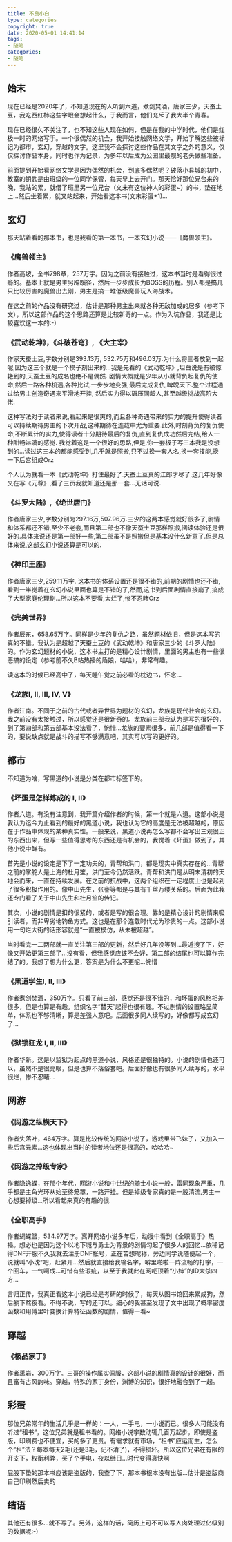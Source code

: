 ```yaml
---
title: 不良小白
type: categories
copyright: true
date: 2020-05-01 14:41:14
tags:
- 随笔
categories:
- 随笔
---
```


## 始末

现在已经是2020年了，不知道现在的人听到六道，煮剑焚酒，唐家三少，天蚕土豆，我吃西红柿这些字眼会想起什么，于我而言，他们充斥了我大半个青春。

现在已经很久不关注了，也不知这些人现在如何，但是在我的中学时代，他们是红极一时的网络写手。一个很偶然的机会，我开始接触网络文学，开始了解这些被标记为都市，玄幻，穿越的文字。这里我不会探讨这些作品在其文字之外的意义，仅仅探讨作品本身，同时也作为记录，为多年以后成为公园里最靓的老头做些准备。

前面提到开始看网络文学是因为偶然的机会，到底多偶然呢？破落小县城的初中，教室的钥匙是由班级的一位同学保管，每天早上去开门。那天恰好那位兄台来的晚，我站的累，就借了班里另一位兄台（文末有这位神人的彩蛋~）的书，垫在地上...然后坐着累，就又站起来，开始看这本书(文末彩蛋+1)...

## 玄幻

那天站着看的那本书，也是我看的第一本书，一本玄幻小说——《魔兽领主》。

### 《魔兽领主》

作者高坡，全书798章，257万字。因为之前没有接触过，这本书当时是看得很过瘾的。基本上就是男主另辟蹊径，然后一步步成长为BOSS的历程。别人都是搞几只比较厉害的魔兽出去刚，男主是搞一堆低级魔兽玩人海战术。

在这之前的作品没有研究过，估计是那种男主出来就各种无敌加成的居多（参考下文），所以这部作品的这个思路还算是比较新奇的一点。作为入坑作品，我还是比较喜欢这一本的:-)

### 《武动乾坤》，《斗破苍穹》, 《大主宰》

作家天蚕土豆,字数分别是393.13万, 532.75万和496.03万.为什么将三者放到一起呢,因为这三个就是一个模子刻出来的...我是先看的《武动乾坤》,坦白说是有被惊艳到的,天蚕土豆的成名也绝不是偶然. 剧情大概就是少年从小就背负起复仇的使命,然后一路各种机遇,各种比试,一步步地变强,最后完成复仇,睥睨天下.整个过程通过给男主创造奇遇来平滑地开挂, 然后实力得以碾压同龄人,甚至越级挑战高阶大佬.

这种写法对于读者来说,看起来是很爽的,而且各种奇遇带来的实力的提升使得读者可以持续期待男主的下次开战,这种期待在连载中尤为重要.此外,时刻背负的复仇使命,不断累计的实力,使得读者十分期待最后的复仇,直到复仇成功然后完结,给人一种酣畅淋漓的感觉. 我觉着这是一个很好的思路,但是,你一套板子写三本我是没想到的...读过这三本的都能感受到,几乎就是照搬,只不过换一套人名,换一套技能,换一下后宫组成Orz

个人认为就看一本《武动乾坤》打住最好了.天蚕土豆真的江郎才尽了,这几年好像又在写《元尊》,看了三页我就知道还是那一套...无话可说.

### 《斗罗大陆》,《绝世唐门》

作者唐家三少,字数分别为297.16万,507.96万.三少的这两本感觉就好很多了,剧情和体系都还不错,至少不老套,而且第二部也不像天蚕土豆那样照搬,阅读体验还是很好的.具体来说还是第一部好一些,第二部虽不是照搬但是基本没什么新意了.但是总体来说,这部玄幻小说还算是可以的.

### 《神印王座》

作者唐家三少,259.11万字. 这本书的体系设置还是很不错的,前期的剧情也还不错,看到一半觉着在玄幻小说里面也算是不错的了,然而,这书到后面剧情直接崩了,搞成了大型家庭伦理剧...所以这本不要看,太烂了,惨不忍睹Orz

### 《完美世界》

作者辰东，658.65万字。同样是少年的复仇之路，虽然题材依旧，但是这本写的真的不错。我认为是超越了天蚕土豆的《武动乾坤》和唐家三少的《斗罗大陆》的。作为玄幻题材的小说，这本书主打的是精心设计剧情，里面的男主也有一些很恶搞的设定（参考前不久B站热播的盾娘，哈哈），非常有趣。

读这本的时候已经高中了，每天睡午觉之前必看的枕边书，怀念...

### 《龙族I, II, III, IV, V》

作者江南。不同于之前的古代或者异世界为题材的玄幻，龙族是现代社会的玄幻。我之前没有太接触过，所以感觉还是很新奇的。龙族前三部我认为是写的很好的，到了第四部和第五部基本没法看了，惋惜...龙族的要素很多，前几部是值得看一下的，要说缺点就是战斗的描写不够满意吧，其实可以写的更好的。

## 都市

不知道为啥，写黑道的小说是分类在都市标签下的。

### 《坏蛋是怎样炼成的 I, II》

作者六道。有没有注意到，我开篇介绍作者的时候，第一个就是六道。这部小说是我认为迄今为止看到的最好的黑道小说，我也认为它的高度是无法被超越的，原因在于作品中体现的某种真实性。一般来说，黑道小说再怎么写都不会写出三观很正的东西出来，但写一些值得思考的东西还是有机会的，我觉着《坏蛋》做到了，其他小说中鲜有。

首先是小说的设定是下了一定功夫的，青帮和洪门，都是现实中真实存在的...青帮之前的掌舵人是上海的杜月笙，洪门至今仍然活跃。青帮和洪门是从明末清初的天地会而来，一直在持续发展。在之前的抗战中，这两个组织在一定程度上也是起到了很多积极作用的。像中山先生，张謇等都是与其有千丝万缕关系的。后面为此我还专门看了关于中山先生和杜月笙的传记。

其次，小说的剧情是扣的很紧的，或者是写的很合理。靠的是精心设计的剧情来吸引读者，而非卑劣地钓鱼方式。这也是在那个连载时代尤为珍贵的一点。这部小说用一句烂大街的话形容就是“一直被模仿，从未被超越”。

当时看完一二两部就一直关注第三部的更新，然后好几年没等到...最近搜了下，好像又开始更第三部了...没有看，但我感觉应该不会好，第二部的结尾也可以算作完结了的。我想了想为什么更，答案是为什么不更呢...惋惜

### 《黑道学生I, II, III》

作者煮剑焚酒，350万字。只看了前三部，感觉还是很不错的，和坏蛋的风格相差很多，但是也算是有趣。组织名字“替天”起得也很有趣。不过剧情的设置略显简单，体系也不够清晰，算是差强人意吧。后面很多同人续写的，好像都写成玄幻了...

### 《狱锁狂龙 I, II, III》

作者华新。这是以监狱为起点的黑道小说，风格还是很独特的。小说的剧情也还可以，虽然不是很亮眼，但是也算不落俗套吧。后面好像也有很多同人续写的，水平很烂，惨不忍睹...

## 网游

### 《网游之纵横天下》

作者失落叶，464万字。算是比较传统的网游小说了，游戏里带飞妹子，又加入一些后宫元素...这也体现出当时的读者地位还是很高的，哈哈哈~

### 《网游之掉级专家》

作者隐逸蝶，在那个年代，网游小说和中世纪的骑士小说一般，雷同现象严重，几乎都是主角光环从始至终笼罩，一路开挂。但是掉级专家真的是一股清流,男主一心想要掉级...所以看起来真的有趣的很.

### 《全职高手》

作者蝴蝶篮，534.97万字。离开网络小说多年后，动漫中看到《全职高手》热播。想必也是因为这个以地下城与勇士为背景的剧情勾起了很多人的回忆...依稀记得DNF开服不久我就去注册DNF帐号，正在苦想昵称，旁边同学说随便起一个，说就叫“小沈”吧，赶紧开...然后就直接给我输名字，噼里啪啦一阵流畅的打字，一个回车，一气呵成...可惜有些瑕疵，以至于我就此在网吧顶着“小婶”的ID大杀四方...

言归正传，我真正看这本小说已经是考研的时候了，每天从图书馆回来累成狗，然后躺下熬夜看。不得不说，写的还可以。细心的我甚至发现了文中出现了概率密度函数和用傅里叶变换计算特征函数的剧情，值得一看~

## 穿越

### 《极品家丁》

作者禹岩，300万字。三哥的操作属实佩服，这部小说的剧情真的设计的很好，而且富有古风韵味。穿越，特殊的家丁身份，渊博的知识，很好地融合到了一起。

## 彩蛋

那位兄弟常年的生活几乎是一样的：一人，一手电，一小说而已。很多人可能没有听过“租书”，这位兄弟就是租书看的。网络小说字数动辄几百万起步，即使是盗版，印刷费也不便宜，买的多了更贵。有需求就有市场，“租书”应运而生，怎么个“租”法？每本每天2毛(还是3毛，记不清了)，不得损坏。所以这位兄弟在有限的开支下，权衡利弊，买了个手电，夜以继日...时代变得真快啊

屁股下垫的那本书应该是盗版的，我查了下，那本书根本没有出版...估计是盗版商自己印刷然后卖的

## 结语

其他还有很多...就不写了。另外，这样的话，简历上可不可以写人肉处理过亿级别的数据呢:-)